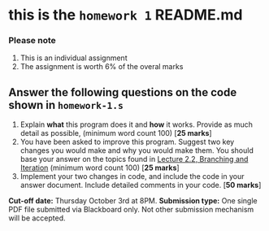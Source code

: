 # this is the ``homework 1`` README.md

### Please note
1. This is an individual assignment
2. The assignment is worth 6% of the overal marks


## Answer the following questions on the code shown in ``homework-1.s``

1. Explain **what** this program does it and **how** it works. Provide as much detail as possible, (minimum word count 100) [**25 marks**]
2. You have been asked to improve this program. Suggest two key changes you would make and why you would make them. You should base your answer on the topics found in [Lecture 2.2, Branching and Iteration](https://docs.google.com/presentation/d/1uExcqTJ0l-vdZZx4A0iYYVHCz52E3aHBwSd11B08qHc/edit?usp=sharing) (minimum word count 100) [**25 marks**]
3. Implement your two changes in code, and include the code in your answer document. Include detailed comments in your code. [**50 marks**]

**Cut-off date:** Thursday October 3rd at 8PM.
**Submission type:** One single PDF file submitted via Blackboard only. Not other submission mechanism will be accepted.
